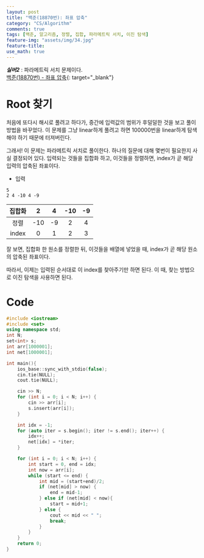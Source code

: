 ```yaml
---
layout: post
title: "백준(18870번): 좌표 압축"
category: "CS/Algorithm"
comments: true
tags: [백준, 알고리즘, 정렬, 집합, 파라메트릭 서치, 이진 탐색]
feature-img: "assets/img/34.jpg"
feature-title:
use_math: true
---
```


**_실버2_** : 파라메트릭 서치 문제이다.  
[백준(18870번) - 좌표 압축](https://www.acmicpc.net/problem/18870){: target="\_blank"}

# Root 찾기

처음에 또다시 해시로 풀려고 하다가, 중간에 입력값의 범위가 후덜덜한 것을 보고 풀이 방법을 바꾸었다. 이 문제를 그냥 linear하게 풀려고 하면 100000번을 linear하게 탐색해야 하기 때문에 터져버린다.

그래서! 이 문제는 파라메트릭 서치로 풀이한다. 하나의 질문에 대해 몇번이 필요한지 사실 결정되어 있다. 입력되는 것들을 집합화 하고, 이것들을 정렬하면, index가 곧 해당 입력의 압축된 좌표이다.

- 입력

```
5
2 4 -10 4 -9
```

| 집합화 |  2  |  4  | -10 | -9  |
| :----: | :-: | :-: | :-: | :-: |
|  정렬  | -10 | -9  |  2  |  4  |
| index  |  0  |  1  |  2  |  3  |

잘 보면, 집합화 한 원소를 정렬한 뒤, 이것들을 배열에 넣었을 때, index가 곧 해당 원소의 압축된 좌표이다.

따라서, 이제는 입력된 순서대로 이 index를 찾아주기만 하면 된다. 이 때, 찾는 방법으로 이진 탐색을 사용하면 된다.

# Code

```c++
#include <iostream>
#include <set>
using namespace std;
int N;
set<int> s;
int arr[1000001];
int net[1000001];

int main(){
    ios_base::sync_with_stdio(false);
    cin.tie(NULL);
    cout.tie(NULL);

    cin >> N;
    for (int i = 0; i < N; i++) {
        cin >> arr[i];
        s.insert(arr[i]);
    }

    int idx = -1;
    for (auto iter = s.begin(); iter != s.end(); iter++) {
        idx++;
        net[idx] = *iter;
    }

    for (int i = 0; i < N; i++) {
        int start = 0, end = idx;
        int now = arr[i];
        while (start <= end) {
            int mid = (start+end)/2;
            if (net[mid] > now) {
                end = mid-1;
            } else if (net[mid] < now){
                start = mid+1;
            } else {
                cout << mid << " ";
                break;
            }
        }
    }
    return 0;
}
```
